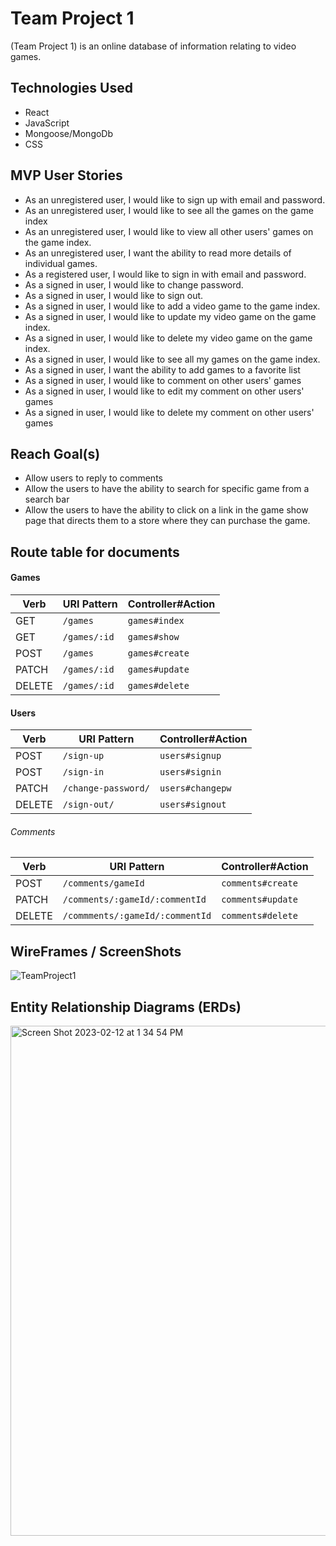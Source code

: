 # Team Project 1

(Team Project 1) is an online database of information relating to video games.

## Technologies Used

- React
- JavaScript
- Mongoose/MongoDb
- CSS

## MVP User Stories

- As an unregistered user, I would like to sign up with email and password.
- As an unregistered user, I would like to see all the games on the game index
- As an unregistered user, I would like to view all other users' games on the game index.
- As an unregistered user, I want the ability to read more details of individual games.
- As a registered user, I would like to sign in with email and password.
- As a signed in user, I would like to change password.
- As a signed in user, I would like to sign out.
- As a signed in user, I would like to add a video game to the game index.
- As a signed in user, I would like to update my video game on the game index.
- As a signed in user, I would like to delete my video game on the game index.
- As a signed in user, I would like to see all my games on the game index.
- As a signed in user, I want the ability to add games to a favorite list
- As a signed in user, I would like to comment on other users' games
- As a signed in user, I would like to edit my comment on other users' games
- As a signed in user, I would like to delete my comment on other users' games

## Reach Goal(s)

- Allow users to reply to comments
- Allow the users to have the ability to search for specific game from a search bar
- Allow the users to have the ability to click on a link in the game show page that directs them to a store where they can purchase the game.

## Route table for documents

#### Games
| Verb   | URI Pattern            | Controller#Action |
|--------|------------------------|-------------------|
| GET    | `/games`               | `games#index`     |
| GET    | `/games/:id`           | `games#show`      |
| POST   | `/games`               | `games#create`    |
| PATCH  | `/games/:id`           | `games#update`    |
| DELETE | `/games/:id`           | `games#delete`    |

#### Users
| Verb   | URI Pattern            | Controller#Action |
|--------|------------------------|-------------------|
| POST   | `/sign-up`             | `users#signup`    |
| POST   | `/sign-in`             | `users#signin`    |
| PATCH  | `/change-password/`    | `users#changepw`  |
| DELETE | `/sign-out/`           | `users#signout`   |

###### Comments
| Verb   | URI Pattern                    | Controller#Action |
|--------|--------------------------------|-------------------|
| POST   | `/comments/gameId`             | `comments#create` |
| PATCH  | `/comments/:gameId/:commentId` | `comments#update` |
| DELETE | `/commments/:gameId/:commentId`| `comments#delete` |

## WireFrames / ScreenShots

![TeamProject1](https://user-images.githubusercontent.com/112126759/218285135-e84952b9-af2e-4a83-8953-be54a130adb4.png)

## Entity Relationship Diagrams (ERDs)

<img width="816" alt="Screen Shot 2023-02-12 at 1 34 54 PM" src="https://user-images.githubusercontent.com/85146023/218333580-4665722c-bc50-4dd0-a6ea-eab8c12321bb.png">
